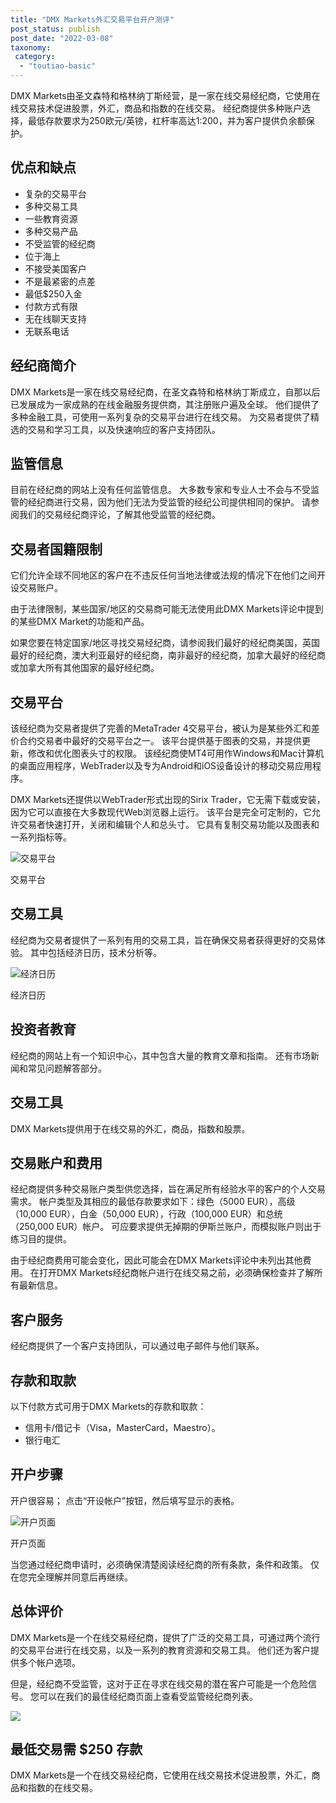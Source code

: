 ```yaml
---
title: "DMX Markets外汇交易平台开户测评"
post_status: publish
post_date: "2022-03-08"
taxonomy:
 category: 
  - "toutiao-basic"
---
```


DMX Markets由圣文森特和格林纳丁斯经营，是一家在线交易经纪商，它使用在线交易技术促进股票，外汇，商品和指数的在线交易。 经纪商提供多种账户选择，最低存款要求为250欧元/英镑，杠杆率高达1:200，并为客户提供负余额保护。

## 优点和缺点
- 复杂的交易平台
- 多种交易工具
- 一些教育资源
- 多种交易产品
- 不受监管的经纪商
- 位于海上
- 不接受美国客户
- 不是最紧密的点差
- 最低$250入金
- 付款方式有限
- 无在线聊天支持
- 无联系电话


## 经纪商简介

DMX Markets是一家在线交易经纪商，在圣文森特和格林纳丁斯成立，自那以后已发展成为一家成熟的在线金融服务提供商，其注册账户遍及全球。 他们提供了多种金融工具，可使用一系列复杂的交易平台进行在线交易。 为交易者提供了精选的交易和学习工具，以及快速响应的客户支持团队。

## 监管信息

目前在经纪商的网站上没有任何监管信息。 大多数专家和专业人士不会与不受监管的经纪商进行交易，因为他们无法为受监管的经纪公司提供相同的保护。 请参阅我们的交易经纪商评论，了解其他受监管的经纪商。

## 交易者国籍限制

它们允许全球不同地区的客户在不违反任何当地法律或法规的情况下在他们之间开设交易账户。

由于法律限制，某些国家/地区的交易商可能无法使用此DMX Markets评论中提到的某些DMX Market的功能和产品。

如果您要在特定国家/地区寻找交易经纪商，请参阅我们最好的经纪商美国，英国最好的经纪商，澳大利亚最好的经纪商，南非最好的经纪商，加拿大最好的经纪商或加拿大所有其他国家的最好经纪商。

## 交易平台

该经纪商为交易者提供了完善的MetaTrader 4交易平台，被认为是某些外汇和差价合约交易者中最好的交易平台之一。 该平台提供基于图表的交易，并提供更新，修改和优化图表头寸的权限。 该经纪商使MT4可用作Windows和Mac计算机的桌面应用程序，WebTrader以及专为Android和iOS设备设计的移动交易应用程序。

DMX Markets还提供以WebTrader形式出现的Sirix Trader，它无需下载或安装，因为它可以直接在大多数现代Web浏览器上运行。 该平台是完全可定制的，它允许交易者快速打开，关闭和编辑个人和总头寸。 它具有复制交易功能以及图表和一系列指标等。

![交易平台](https://cdn.fendou.la/funstoutiao/2020/11/DMX-Markets-Review-Trading-Platform-1024x310.jpg "交易平台")

交易平台

## 交易工具

经纪商为交易者提供了一系列有用的交易工具，旨在确保交易者获得更好的交易体验。 其中包括经济日历，技术分析等。

![经济日历](https://cdn.fendou.la/funstoutiao/2020/11/DMX-Markets-Review-Economic-Calendar--586x1024.jpg "经济日历")

经济日历

## 投资者教育

经纪商的网站上有一个知识中心，其中包含大量的教育文章和指南。 还有市场新闻和常见问题解答部分。

## 交易工具

DMX Markets提供用于在线交易的外汇，商品，指数和股票。

## 交易账户和费用

经纪商提供多种交易账户类型供您选择，旨在满足所有经验水平的客户的个人交易需求。 帐户类型及其相应的最低存款要求如下：绿色（5000 EUR），高级（10,000 EUR），白金（50,000 EUR），行政（100,000 EUR）和总统（250,000 EUR）帐户。 可应要求提供无掉期的伊斯兰账户，而模拟账户则出于练习目的提供。

由于经纪商费用可能会变化，因此可能会在DMX Markets评论中未列出其他费用。 在打开DMX Markets经纪商帐户进行在线交易之前，必须确保检查并了解所有最新信息。

## 客户服务

经纪商提供了一个客户支持团队，可以通过电子邮件与他们联系。

## 存款和取款

以下付款方式可用于DMX Markets的存款和取款：
- 信用卡/借记卡（Visa，MasterCard，Maestro）。
- 银行电汇

## 开户步骤

开户很容易； 点击“开设帐户”按钮，然后填写显示的表格。

![开户页面](https://cdn.fendou.la/funstoutiao/2020/11/DMX-Markets-Review-Account-Opening-Page-393x1024.jpg "开户页面")

开户页面

当您通过经纪商申请时，必须确保清楚阅读经纪商的所有条款，条件和政策。 仅在您完全理解并同意后再继续。

## 总体评价

DMX Markets是一个在线交易经纪商，提供了广泛的交易工具，可通过两个流行的交易平台进行在线交易，以及一系列的教育资源和交易工具。 他们还为客户提供多个帐户选项。

但是，经纪商不受监管，这对于正在寻求在线交易的潜在客户可能是一个危险信号。 您可以在我们的最佳经纪商页面上查看受监管经纪商列表。

![](https://cdn.fendou.la/funstoutiao/2020/11/DMX-Markets-Logo.png)

## 最低交易需 **$250** 存款

DMX Markets是一个在线交易经纪商，它使用在线交易技术促进股票，外汇，商品和指数的在线交易。
